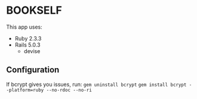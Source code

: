 # BOOKSELF

This app uses:
* Ruby 2.3.3
* Rails 5.0.3
  * devise

## Configuration

If bcrypt gives you issues, run:
`gem uninstall bcrypt`
`gem install bcrypt --platform=ruby --no-rdoc --no-ri`
